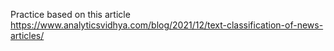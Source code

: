 Practice based on this article
https://www.analyticsvidhya.com/blog/2021/12/text-classification-of-news-articles/
